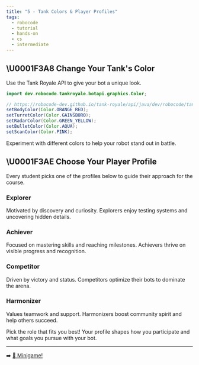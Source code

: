 ```yaml
---
title: "5 - Tank Colors & Player Profiles"
tags:
  - robocode
  - tutorial
  - hands-on
  - cs
  - intermediate
---
```


## \U0001F3A8 Change Your Tank's Color

Use the Tank Royale API to give your bot a unique look.

```java
import dev.robocode.tankroyale.botapi.graphics.Color;

// https://robocode-dev.github.io/tank-royale/api/java/dev/robocode/tankroyale/botapi/graphics/Color.html
setBodyColor(Color.ORANGE_RED);
setTurretColor(Color.GAINSBORO);
setRadarColor(Color.GREEN_YELLOW);
setBulletColor(Color.AQUA);
setScanColor(Color.PINK);
```

Experiment with different colors to help your robot stand out in battle.

## \U0001F3AE Choose Your Player Profile

Every student picks one of the profiles below to guide their approach for the course.

### Explorer
Motivated by discovery and curiosity. Explorers enjoy testing systems and uncovering hidden details.

### Achiever
Focused on mastering skills and reaching milestones. Achievers thrive on visible progress and recognition.

### Competitor
Driven by victory and status. Competitors optimize their bots to dominate the arena.

### Harmonizer
Values teamwork and support. Harmonizers boost community spirit and help others succeed.

Pick the role that fits you best! Your profile shapes how you participate and what goals you pursue with your bot.

---

➡️ [🤖 Minigame!](/robocode/Day-2/04_minigame)
